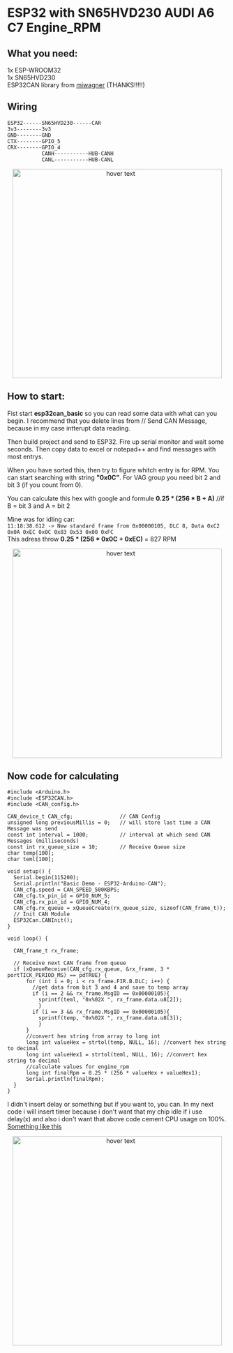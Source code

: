 # ESP32 with SN65HVD230 AUDI A6 C7 Engine_RPM  

## What you need:  
1x ESP-WROOM32  
1x SN65HVD230  
ESP32CAN library from [miwagner](https://github.com/miwagner/ESP32-Arduino-CAN) (THANKS!!!!!)  


## Wiring
```
ESP32------SN65HVD230------CAR
3v3--------3v3
GND--------GND
CTX--------GPIO_5
CRX--------GPIO_4
           CANH-----------HUB-CANH
           CANL-----------HUB-CANL
```
<p align="center">
  <img src="https://github.com/Matejz90/ESP32-with-SN65HVD230-AUDI-A6-C7-Engine_RPM/blob/master/103272803_692276538009625_612867819972454835_n.jpg" width="480" height"640" title="hover text">
</p>

## How to start:  
Fist start **esp32can_basic** so you can read some data with what can you begin. 
I recommend that you delete lines from // Send CAN Message, because in my case intterupt data reading.  

Then build project and send to ESP32. Fire up serial monitor and wait some seconds. 
Then copy data to excel or notepad++ and find messages with most entrys.  

When you have sorted this, then try to figure whitch entry is for RPM. 
You can start searching with string **"0x0C"**. For VAG group you need bit 2 and bit 3 (if you count from 0).  

You can calculate this hex with google and formule **0.25 * (256 * B + A)** //if B = bit 3 and A = bit 2  

Mine was for idling car:  
```11:18:38.612 -> New standard frame from 0x00000105, DLC 8, Data 0xC2 0x0A 0xEC 0x0C 0x83 0x53 0x00 0xFC ```  
This adress throw **0.25 * (256 * 0x0C + 0xEC)** = 827 RPM
<p align="center">
  <img src="https://github.com/Matejz90/ESP32-with-SN65HVD230-AUDI-A6-C7-Engine_RPM/blob/master/can_bus.png" width="480" height"640" title="hover text">
</p>

## Now code for calculating  

```arduino
#include <Arduino.h>
#include <ESP32CAN.h>
#include <CAN_config.h>

CAN_device_t CAN_cfg;               // CAN Config
unsigned long previousMillis = 0;   // will store last time a CAN Message was send
const int interval = 1000;          // interval at which send CAN Messages (milliseconds)
const int rx_queue_size = 10;       // Receive Queue size
char temp[100];
char teml[100]; 

void setup() {
  Serial.begin(115200);
  Serial.println("Basic Demo - ESP32-Arduino-CAN");
  CAN_cfg.speed = CAN_SPEED_500KBPS;
  CAN_cfg.tx_pin_id = GPIO_NUM_5;
  CAN_cfg.rx_pin_id = GPIO_NUM_4;
  CAN_cfg.rx_queue = xQueueCreate(rx_queue_size, sizeof(CAN_frame_t));
  // Init CAN Module
  ESP32Can.CANInit();
}
   
void loop() {

  CAN_frame_t rx_frame;

  // Receive next CAN frame from queue
  if (xQueueReceive(CAN_cfg.rx_queue, &rx_frame, 3 * portTICK_PERIOD_MS) == pdTRUE) {
      for (int i = 0; i < rx_frame.FIR.B.DLC; i++) {
        //get data from bit 3 and 4 and save to temp array
        if (i == 2 && rx_frame.MsgID == 0x00000105){
          sprintf(teml, "0x%02X ", rx_frame.data.u8[2]);
          }
        if (i == 3 && rx_frame.MsgID == 0x00000105){
          sprintf(temp, "0x%02X ", rx_frame.data.u8[3]);
          }
      }
      //convert hex string from array to long int
      long int valueHex = strtol(temp, NULL, 16); //convert hex string to decimal
      long int valueHex1 = strtol(teml, NULL, 16); //convert hex string to decimal
      //calculate values for engine_rpm
      long int finalRpm = 0.25 * (256 * valueHex + valueHex1);
      Serial.println(finalRpm);
  }
}
```

I didn't insert delay or something but if you want to, you can. In my next code i will insert timer because i don't want that my chip idle if i use delay(x) and also i don't want that above code cement CPU usage on 100%. [Something like this](https://www.norwegiancreations.com/2017/09/arduino-tutorial-using-millis-instead-of-delay/)  

<p align="center">
  <img src="https://github.com/Matejz90/ESP32-with-SN65HVD230-AUDI-A6-C7-Engine_RPM/blob/master/monitor.jpg" width="480" height"640" title="hover text">
</p>
